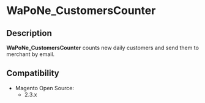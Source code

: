 # WaPoNe_CustomersCounter

## Description
**WaPoNe_CustomersCounter** counts new daily customers and send them to merchant by email.

## Compatibility
- Magento Open Source:
  - 2.3.x
  
<br /><br />
